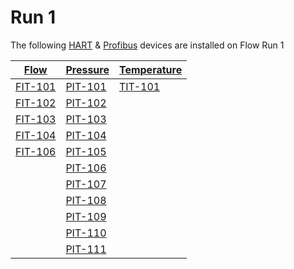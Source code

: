 # Run 1
The following [HART](../indexes/index_devices_hart.md) & [Profibus](../indexes/index_devices_profibus.md) devices are installed on Flow Run 1

|[Flow](../indexes/index_devices_flow.md)|[Pressure](../indexes/index_devices_pressure.md)|[Temperature](../indexes/index_devices_temperature.md)|
|---|---|---|
|[FIT-101](../devices/FIT-101.md)|[PIT-101](../devices/PIT-101.md)|[TIT-101](../devices/TIT-101.md)|
|[FIT-102](../devices/FIT-102.md)|[PIT-102](../devices/PIT-102.md)|
|[FIT-103](../devices/FIT-103.md)|[PIT-103](../devices/PIT-103.md)|
|[FIT-104](../devices/FIT-104.md)|[PIT-104](../devices/PIT-104.md)|
|[FIT-106](../devices/FIT-106.md)|[PIT-105](../devices/PIT-105.md)|
||[PIT-106](../devices/PIT-106.md)|
||[PIT-107](../devices/PIT-107.md)|
||[PIT-108](../devices/PIT-108.md)|
||[PIT-109](../devices/PIT-109.md)|
||[PIT-110](../devices/PIT-110.md)|
||[PIT-111](../devices/PIT-111.md)|


